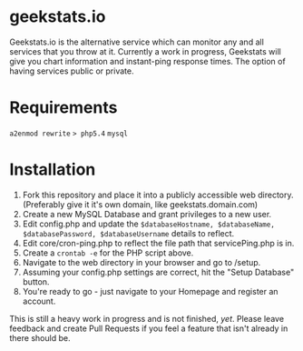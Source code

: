 # geekstats.io

Geekstats.io is the alternative service which can monitor any and all services that you throw at it. Currently a work in progress, Geekstats will give you chart information and instant-ping response times. The option of having services public or private. 

# Requirements
`a2enmod rewrite`
`> php5.4`
`mysql`

# Installation

1. Fork this repository and place it into a publicly accessible web directory. (Preferably give it it's own domain, like geekstats.domain.com)
2. Create a new MySQL Database and grant privileges to a new user.
3. Edit config.php and update the `$databaseHostname, $databaseName, $databasePassword, $databaseUsername` details to reflect.
4. Edit core/cron-ping.php to reflect the file path that servicePing.php is in.
5. Create a `crontab -e` for the PHP script above.
6. Navigate to the web directory in your browser and go to /setup.
7. Assuming your config.php settings are correct, hit the "Setup Database" button.
8. You're ready to go - just navigate to your Homepage and register an account.


This is still a heavy work in progress and is not finished, _yet_. Please leave feedback and create Pull Requests if you feel a feature that isn't already in there should be.
